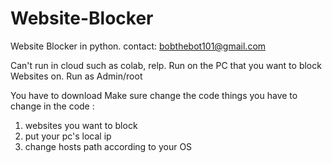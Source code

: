 # Website-Blocker
Website Blocker in python. 
contact: bobthebot101@gmail.com

Can't run in cloud such as colab, relp. 
Run on the PC that you want to block Websites on.
Run as Admin/root

You have to download 
Make sure change the code 
things you have to change in the code :
1. websites you want to block
2. put your pc's local ip
3. change hosts path according to your OS


